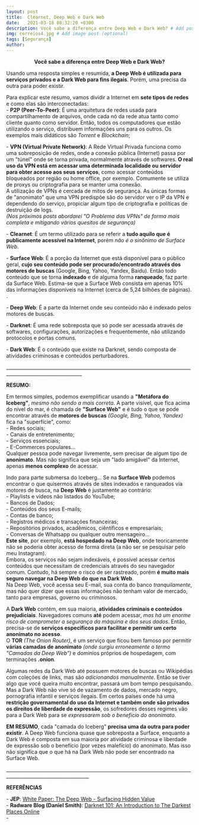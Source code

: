```yaml
---
layout: post
title:  Clearnet, Deep Web e Dark Web
date:   2021-03-18 08:32:20 +0300
description: Você sabe a diferença entre Deep Web e Dark Web? # Add post description (optional)
img: correios4.jpg # Add image post (optional)
tags: [Segurança]
author:
---
```

<center><strong>Você sabe a diferença entre Deep Web e Dark Web?</strong></center> 

<p>Usando uma resposta simples e resumida, <b>a Deep Web é utilizada para serviços privados e a Dark Web para fins ilegais</b>. Porém, uma precisa da outra para poder existir.</p>

<p>Para explicar este resumo, vamos dividir a Internet em <b>sete tipos de redes</b> e como elas são interconectadas:<br>
- <b>P2P (Peer-To-Peer)</b>: É uma arquitetura de redes usada para compartilhamento de arquivos, onde cada nó da rede atua tanto como cliente quanto como servidor. Então, todos os computadores que estão utilizando o serviço, distribuem informações uns para os outros. Os exemplos mais didáticos são <i>Torrent</i> e <i>Blockchain</i>;</p>

<p>- <b>VPN (Virtual Private Network)</b>: A Rede Virtual Privada funciona como uma sobreposição de redes, onde a conexão pública (Internet) passa por um "túnel" onde se torna privada, normalmente através de softwares. <b>O real uso da VPN está em acessar uma determinada localidade ou servidor para obter acesso aos seus serviços</b>, como acessar conteúdos bloqueados por região ou home office, por exemplo. Comumente se utiliza de proxys ou criptografia para se manter uma conexão.<br>
A utilização de VPNs é cercada de mitos de segurança. As únicas formas de "anonimato" que uma VPN predispõe são do servidor ver o IP da VPN e dependendo do serviço, propiciar algum tipo de criptografia e políticas de destruição de logs.<br>
<i>(Nos próximos posts abordarei "O Problema das VPNs" de forma mais completa e mitigando vários quesitos de segurança)</i></p>

<p>- <b>Clearnet</b>: É um termo utilizado para se referir a <b>tudo aquilo que é publicamente acessível na Internet</b>, porém <i>não é o sinônimo de Surface Web</i>.</p>

<p>- <b>Surface Web</b>: É a porção da Internet que está disponível para o público geral, <b>cujo seu conteúdo pode ser procurado/encontrado através dos motores de buscas</b> (Google, Bing, Yahoo, Yandex, Baidu). Então todo conteúdo que se torna <b>indexado</b> e de alguma forma <b>ranqueado</b>, faz parte da Surface Web. Estima-se que a Surface Web consista em apenas 10% das informações disponíveis na Internet (cerca de 5,24 bilhões de páginas).<br>
.</p>
<p>- <b>Deep Web</b>: É a parte da Internet onde seu conteúdo não é indexado pelos motores de buscas.</p>

<p>- <b>Darknet</b>: É uma rede sobreposta que só pode ser acessada através de softwares, configurações, autorizações e frequentemente, não utilizando protocolos e portas comuns.</p>

<p>- <b>Dark Web</b>: É o conteúdo que existe na Darknet, sendo composta de atividades criminosas e conteúdos perturbadores.</p>




<p>______________________________________________________________________________________________________________</p>
<p><strong>RESUMO:</strong></p>
<p>Em termos simples, podemos exemplificar usando a <b>"Metáfora do Iceberg"</b>, <i>mesmo não sendo a mais correta</i>. A parte visível, que fica acima do nível do mar, é chamada de <b>"Surface Web"</b> e é tudo o que se pode encontrar através de <b>motores de buscas</b> <i>(Google, Bing, Yahoo, Yandex)</i> fica na "superfície", como:<br>
- Redes sociais;<br>
- Canais de entretenimento;<br> 
- Serviços essenciais;<br>
- E-Commerces populares...<br>
Qualquer pessoa pode navegar livremente, sem precisar de algum tipo de <b>anonimato</b>. Mas não significa que seja um "lado amigável" da Internet, apenas <b>menos complexo</b> de acessar.</p>

<p>Indo para parte submersa do Iceberg... Se na <b>Surface Web</b> podemos encontrar o que quisermos através de sites indexados e ranqueados via motores de busca, na <b>Deep Web</b> é justamente ao contrário:<br>
- Playlists e vídeos não listados do YouTube;<br>
- Bancos de Dados;<br>
- Conteúdos dos seus E-mails;<br> 
- Contas de banco;<br>
- Registros médicos e transações financeiras;<br>
- Repositórios privados, acadêmicos, ciêntíficos e empresariais;<br> 
- Conversas de Whatsapp ou qualquer outro mensageiro...<br>
<b>Este site</b>, por exemplo, <b>está hospedado na Deep Web</b>, onde teoricamente não se poderia obter acesso de forma direta (a não ser se pesquisar pelo meu Instagram).<br>
Embora, os serviços não sejam indexáveis, é possível acessar certos conteúdos que necessitam de credenciais através do seu navegador comum. Contudo, há sempre o risco de ser rastreado, porém <b>é muito mais seguro navegar na Deep Web do que na Dark Web</b>.<br>
Na Deep Web, você acessa seu E-mail, sua conta do banco <i>tranquilamente</i>, mas não quer dizer que essas informações não tenham valor de mercado, tanto para empresas, governo ou criminosos.</p>

<p>A <b>Dark Web</b> contém, em sua maioria, <b>atividades criminais e conteúdos prejudiciais</b>. Navegadores comuns <b>até</b> podem acessar, <i>mas há um enorme risco de comprometer a segurança da máquina e dos seus dados</i>. Então, precisa-se de <b>serviços específicos para facilitar e permitir um certo anonimato no acesso</b>.<br>
O <b>TOR</b> <i>(The Onion Router)</i>, é um serviço que ficou bem famoso por permitir <b>várias camadas de anonimato</b> <i>(onde surgiu erroneamente o termo "Camadas da Deep Web")</i> e domínios próprios de hospedagem, com terminações <b>.onion</b>.</p>

<p>Algumas redes da Dark Web até possuem motores de buscas ou Wikipédias com coleções de links, mas são <i>adicionandos manualmente</i>. Então se tiver algo que você queira muito encontrar, passará um bom tempo pesquisando.<br>   
Mas a Dark Web não vive só de vazamento de dados, mercado negro, pornografia infantil e serviços ilegais. Em certos países onde há uma <b>restrição governamental do uso da Internet e também onde são privados os direitos de liberdade de expressão</b>, os sofredores desses regimes vão para a Dark Web para se <i>expressarem sob o benefício do anonimato</i>.</p>

<p><b>EM RESUMO</b>, cada "camada do Iceberg" <b>precisa uma da outra para poder existir</b>. A Deep Web funciona quase que sobreposta a Surface, enquanto a Dark Web é composta em sua maioria por atividade criminosa e liberdade de expressão sob o benefício (por vezes malefício) do anonimato. Mas isso não significa que o que há na Dark Web não pode ser encontrado na Surface Web.</p>
<p>_________________________________________________________________________________________________________________</p>
<p><b>REFERÊNCIAS</b></p>
<p>- <b>JEP</b>: <a href="https://quod.lib.umich.edu/j/jep/3336451.0007.104?view=text;rgn=main">White Paper: The Deep Web - Surfacing Hidden Value</a><br>
- <b>Radware Blog (Daniel Smith)</b>: <a href="https://blog.radware.com/security/2016/04/darknet-101/">Darknet 101: An Introduction to The Darkest Places Online</a><br>
- 